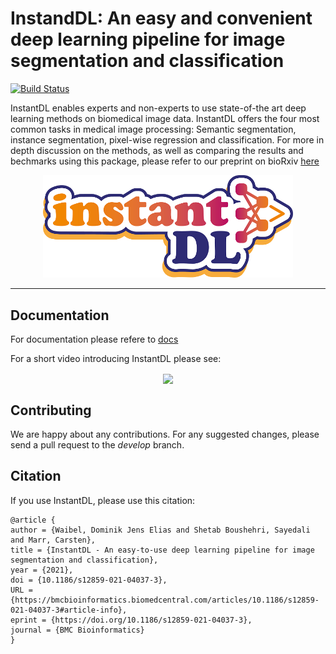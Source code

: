 # InstandDL: An easy and convenient deep learning pipeline for image segmentation and classification

[![Build Status](https://travis-ci.com/marrlab/InstantDL.svg?branch=develop-test)](https://travis-ci.com/marrlab/InstantDL)

InstantDL enables experts and non-experts to use state-of-the art deep learning methods on biomedical image data. InstantDL offers the four most common tasks in medical image processing: Semantic segmentation, instance segmentation, pixel-wise regression and classification. For more in depth discussion on the methods, as well as comparing the results and bechmarks using this package, please refer to our preprint on bioRxiv [here](https://doi.org/10.1101/2020.06.22.164103)

<p align="center">
<img src="docs/Instand_DL_farbig_RGB.png"  width="400" />
</p>

---------------------------------------------------------------------

## Documentation

For documentation please refere to [docs](docs)

For a short video introducing InstantDL please see:

<a href="http://www.youtube.com/watch?v=Wy4wlEyE2fA">
<p align="center">
<img href="InstantDL" src="http://img.youtube.com/vi/Wy4wlEyE2fA/0.jpg"
width="500" align="center">
</p>
<a>

## Contributing

We are happy about any contributions. For any suggested changes, please send a pull request to the *develop* branch.

## Citation

If you use InstantDL, please use this citation:

```
@article {
author = {Waibel, Dominik Jens Elias and Shetab Boushehri, Sayedali and Marr, Carsten},
title = {InstantDL - An easy-to-use deep learning pipeline for image segmentation and classification},
year = {2021},
doi = {10.1186/s12859-021-04037-3},
URL = {https://bmcbioinformatics.biomedcentral.com/articles/10.1186/s12859-021-04037-3#article-info},
eprint = {https://doi.org/10.1186/s12859-021-04037-3},
journal = {BMC Bioinformatics}
}
```
